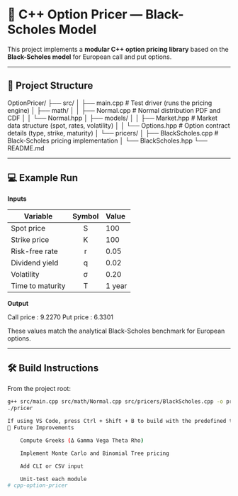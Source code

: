 # 🧮 C++ Option Pricer — Black-Scholes Model

This project implements a **modular C++ option pricing library** based on the **Black-Scholes model** for European call and put options.  

---

## 📂 Project Structure

OptionPricer/
├── src/
│ ├── main.cpp # Test driver (runs the pricing engine)
│ ├── math/
│ │ ├── Normal.cpp # Normal distribution PDF and CDF
│ │ └── Normal.hpp
│ ├── models/
│ │ ├── Market.hpp # Market data structure (spot, rates, volatility)
│ │ └── Options.hpp # Option contract details (type, strike, maturity)
│ └── pricers/
│ ├── BlackScholes.cpp # Black-Scholes pricing implementation
│ └── BlackScholes.hpp
└── README.md


---


## 💻 Example Run

**Inputs**

| Variable | Symbol | Value |
|-----------|:------:|:------|
| Spot price | S | 100 |
| Strike price | K | 100 |
| Risk-free rate | r | 0.05 |
| Dividend yield | q | 0.02 |
| Volatility | σ | 0.20 |
| Time to maturity | T | 1 year |

**Output**

Call price : 9.2270
Put price : 6.3301


These values match the analytical Black-Scholes benchmark for European options.

---

## 🛠️ Build Instructions

From the project root:
```bash
g++ src/main.cpp src/math/Normal.cpp src/pricers/BlackScholes.cpp -o pricer -std=c++17
./pricer

If using VS Code, press Ctrl + Shift + B to build with the predefined task.
🚀 Future Improvements

    Compute Greeks (Δ Gamma Vega Theta Rho)

    Implement Monte Carlo and Binomial Tree pricing

    Add CLI or CSV input

    Unit-test each module
# cpp-option-pricer

